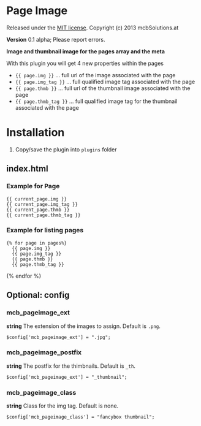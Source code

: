 Page Image
=============================================================================

Released under the [MIT license](http://opensource.org/licenses/MIT). Copyright (c) 2013 mcbSolutions.at

**Version** 0.1 alpha; Please report errors.

**Image and thumbnail image for the pages array and the meta**

With this plugin you will get 4 new properties within the pages

+ `{{ page.img }}` ... full url of the image associated with the page
+ `{{ page.img_tag }}` ... full qualified image tag associated with the page
+ `{{ page.thmb }}` ... full url of the thumbnail image associated with the page
+ `{{ page.thmb_tag }}` ... full qualified image tag for the thumbnail associated with the page

Installation
=============================================================================
1. Copy/save the plugin into `plugins` folder

index.html
-----------------------------------------------------------------------------
### Example for Page

    {{ current_page.img }}
    {{ current_page.img_tag }}
	{{ current_page.thmb }}
	{{ current_page.thmb_tag }}

### Example for listing pages

	{% for page in pages%}
      {{ page.img }}
      {{ page.img_tag }}
	  {{ page.thmb }}
	  {{ page.thmb_tag }}
   {% endfor %}

Optional: config
-----------------------------------------------------------------------------

### mcb_pageimage_ext

**string**
The extension of the images to assign. Default is `.png`.

	$config['mcb_pageimage_ext'] = ".jpg";


### mcb_pageimage_postfix

**string**
The postfix for the thimbnails. Default is `_th`.

	$config['mcb_pageimage_ext'] = "_thumbnail";


### mcb_pageimage_class
**string**
Class for the img tag. Default is none.

	$config['mcb_pageimage_class'] = "fancybox thumbnail";
